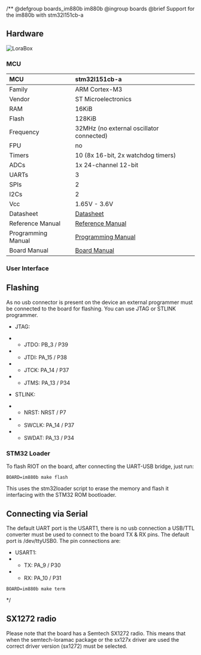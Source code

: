 /**
@defgroup    boards_im880b im880b
@ingroup     boards
@brief       Support for the im880b with stm32l151cb-a

## Hardware

![LoraBox](https://www.wireless-solutions.de/images/stories/products/im880a.png)


### MCU
| MCU                   | stm32l151cb-a                             |
|:--------------------- |:----------------------------------------- |
| Family                | ARM Cortex-M3                             |
| Vendor                | ST Microelectronics                       |
| RAM                   | 16KiB                                     |
| Flash                 | 128KiB                                    |
| Frequency             | 32MHz (no external oscillator connected)  |
| FPU                   | no                                        |
| Timers                | 10 (8x 16-bit, 2x watchdog timers)        |
| ADCs                  | 1x 24-channel 12-bit                      |
| UARTs                 | 3                                         |
| SPIs                  | 2                                         |
| I2Cs                  | 2                                         |
| Vcc                   | 1.65V - 3.6V                              |
| Datasheet             | [Datasheet](https://www.st.com/resource/en/datasheet/stm32l151cb-a.pdf) |
| Reference Manual      | [Reference Manual](https://www.st.com/content/ccc/resource/technical/document/reference_manual/cc/f9/93/b2/f0/82/42/57/CD00240193.pdf/files/CD00240193.pdf/jcr:content/translations/en.CD00240193.pdf) |
| Programming Manual    | [Programming Manual](https://www.st.com/content/ccc/resource/technical/document/programming_manual/5b/ca/8d/83/56/7f/40/08/CD00228163.pdf/files/CD00228163.pdf/jcr:content/translations/en.CD00228163.pdf) |
| Board Manual          | [Board Manual](https://cdn.sos.sk/productdata/29/eb/a68245ed/im880b-l-lorawan.pdf)|

### User Interface

## Flashing
As no usb connector is present on the device an external programmer must
be connected to the board for flashing. You can use JTAG or STLINK programmer.

 *  JTAG:
 *    - JTDO: PB_3 / P39
 *    - JTDI: PA_15 / P38
 *    - JTCK: PA_14 / P37
 *    - JTMS: PA_13 / P34

 *  STLINK:
 *    - NRST: NRST / P7
 *    - SWCLK: PA_14 / P37
 *    - SWDAT: PA_13 / P34

### STM32 Loader
To flash RIOT on the board, after connecting the UART-USB bridge, just run:
```
BOARD=im880b make flash
```
This uses the stm32loader script to erase the memory and flash it interfacing
with the STM32 ROM bootloader.

## Connecting via Serial
The default UART port is the USART1, there is no usb connection a USB/TTL
converter must be used to connect to the board TX & RX pins. The default
port is /dev/ttyUSB0. The pin connections are:

 *  USART1:
 *    - TX: PA_9 / P30
 *    - RX: PA_10 / P31

```
BOARD=im880b make term
```
 */

## SX1272 radio
Please note that the board has a Semtech SX1272 radio. This means that when the
semtech-loramac package or the sx127x driver are used the correct driver version
(sx1272) must be selected.
